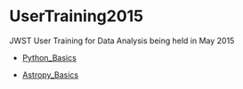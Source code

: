 # UserTraining2015
JWST User Training for Data Analysis being held in May 2015

* [Python_Basics](http://nbviewer.ipython.org/urls/raw.github.com/spacetelescope/UserTraining2015/master/Python_Basics.ipynb)

* [Astropy_Basics](http://nbviewer.ipython.org/urls/raw.github.com/spacetelescope/UserTraining2015/master/Astropy_Basics.ipynb)